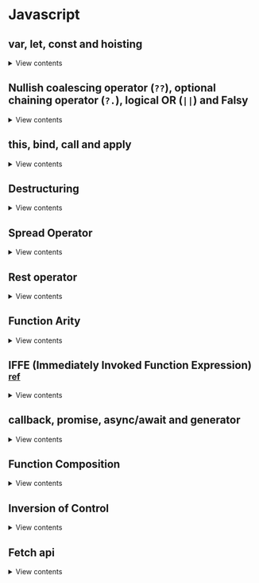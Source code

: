 # Javascript

## var, let, const and hoisting

<details>
<summary>View contents</summary>

### var, let & const

- `var` is a function scoped variable
- `let` and `const` are block scoped variable
- Duplicate declaration of variables, which is possible with `var`, will throw an error with `let` and `const`.
- `var` allows the possibility of `hoisting`, which is variable declarations being saved to memory. This allows for the unintended consequence of undefined variables in your code. The introduction of `let` and `const` resolves this issue, by throwing an error when attempting to use a variable before declaring it or attempting to declare a variable more than once.

| Keyword |	Scope |	Hoisting |	Can Be Reassigned |	Can Be Redeclared |
|---------|-------|----------|--------------------|-------------------|
| var |	Function scope |	Yes |	Yes |	Yes |
| let |	Block scope |	No |	Yes |	No |
| const |	Block scope |	No |	No |	No |

```js
// Initialize a global variable
var species = 'human'

function transform() {
  // Initialize a local, function-scoped variable
  var species = 'werewolf'
  console.log(species)
}

// Log the global and local variable
console.log(species) // human
transform() // werewolf
console.log(species) // human
```

```js
var fullMoon = true

// Initialize a global variable
let species = 'human'

if (fullMoon) {
  // Initialize a block scoped variable
  let species = 'werewolf'
  console.log(species) // werewolf
}

console.log(species) // human
```

```js
var fullMoon = true

// Initialize a global variable
var species = 'human'

if (fullMoon) {
  // Initialize a block scoped variable
  var species = 'werewolf'
  console.log(species) // werewolf
}

console.log(species) // werewolf
```

### hoisting

- In variable hoisting, only the variable declarations, and not the variable definition/assignment, is moved to the top of the scope chain.
- In function hoisting, both the function declaration as well as the definition is moved to the top of the scope chain.

```js
// Attempt to use a variable before declaring it
console.log(x) // undefined

// Variable assignment
var x = 100
```

The reason for this is due to hoisting, a JavaScript action in which __variable and function declarations are moved to the 
top of their scope__. Since only the actual declaration is hoisted, and not the initialization, the value in the first 
example returns undefined.

```js
// The code we wrote
console.log(x)
var x = 100

// How JavaScript interpreted it
var x
console.log(x)
x = 100
```

```js
// Initialize x in the global scope
var x = 100

function hoist() {
  // A condition that should not affect the outcome of the code
  if (false) {
    var x = 200
  }
  console.log(x) // undefined
}

hoist()
```

```js
// Initialize x in the global scope
let x = 100

function hoist() {
  // A condition that should not affect the outcome of the code
  if (false) {
    let x = 200
  }
  console.log(x) // 100
}

hoist()
```

</details>

## Nullish coalescing operator (`??`), optional chaining operator (`?.`), logical OR (`||`) and Falsy

<details>
<summary>View contents</summary>

```js
// Falsy - considered false when encountered in a Boolean context
// Falsy values - undefined, null, false, 0, -0, 0n, "", '', ``

// || - returns the right-hand operand if the left-hand is falsy
// leftExpr || rightExpr
0 || "other" // "other"

// ?? - similar to || but only returns the right-hand operand if the left-hand is null or undefined
// leftExpr ?? rightExpr
0 ?? "other" // 0
undefined ?? "other" // "other"

// ?. - like the . chaining operator, except that instead of causing an error if a reference is nullish (null or undefined),
// it returns undefined
const obj = { lang: "js" };
obj.lang?.toUpperCase // "JS"
obj.framework?.toUpperCase // undefined
obj.notexistingFunc?.() // undefined
obj.arr?.[1] // undefined

// combine
null || undefined ?? "foo" // syntax error
(null || undefined) ?? "foo" // "foo"

const foo = { someFooProp: "hi" } 
foo.someFooProp?.toUpperCase() ?? "not available" // "HI"
foo.someBarProp?.toUpperCase() ?? "not available" // "not available"
```

</details>

## this, bind, call and apply

<details>
<summary>View contents</summary>
  
### `this`

#### 1. Global Context

```js
console.log(this) // Window {postMessage: ƒ, blur: ƒ, focus: ƒ, close: ƒ, parent: Window, …}
```

```js
function printThis() {
  console.log(this) // Window {postMessage: ƒ, blur: ƒ, focus: ƒ, close: ƒ, parent: Window, …}
}

printThis()
```

```js
'use strict'

function printThis() {
  console.log(this) // undefined
}

printThis()
```

#### An Object Method

```js
const america = {
  name: 'The United States of America',
  yearFounded: 1776,

  describe() {
    console.log(`${this.name} was founded in ${this.yearFounded}.`) // "The United States of America was founded in 1776."
  },
}

america.describe()
```

#### Nested object

```js
const america = {
  name: 'The United States of America',
  yearFounded: 1776,
  details: {
    symbol: 'eagle',
    currency: 'USD',
    printDetails() {
      console.log(
        `The symbol is the ${this.symbol} and the currency is ${this.currency}.`,
      ) // "The symbol is the eagle and the currency is USD."
    },
  },
}

america.details.printDetails()
```

### A Function Constructor

```js
function Country(name, yearFounded) {
  this.name = name
  this.yearFounded = yearFounded

  this.describe = function () {
    console.log(`${this.name} was founded in ${this.yearFounded}.`) // "The United States of America was founded in 1776."

  }
}

const america = new Country('The United States of America', 1776)

america.describe()
```

#### A Class Constructor

```js
class Country {
  constructor(name, yearFounded) {
    this.name = name
    this.yearFounded = yearFounded
  }

  describe() {
    console.log(`${this.name} was founded in ${this.yearFounded}.`) // "The United States of America was founded in 1776."
  }
}

const america = new Country('The United States of America', 1776)

america.describe()
```

## call, apply & bind

- `call` and `apply` are very similar—they invoke a function with a specified `this` context, and optional arguments.
- `call` requires the arguments to be passed in one-by-one, and `apply` takes the arguments as an array.
- `call` and `apply` are used to invoke the `this` context of an object on the function.
- Sometimes, you might need to use a method over and over with the `this` context of another object, and in that case you could use the `bind` method to create a brand new function with an explicitly bound `this`.

```js
const book = {
  title: 'Brave New World',
  author: 'Aldous Huxley',
}

function summary() {
  console.log(`${this.title} was written by ${this.author}.`)
}

summary() // "undefined was written by undefined"

// call and apply are used to invoke the this context of book on the function.
summary.call(book) // "Brave New World was written by Aldous Huxley."
summary.apply(book) // "Brave New World was written by Aldous Huxley."

// bind
const braveNewWorldSummary = summary.bind(book)
braveNewWorldSummary() // "Brave New World was written by Aldous Huxley."

function longerSummary(genre, year) {
  console.log(
    `${this.title} was written by ${this.author}. It is a ${genre} novel written in ${year}.`,
  )
}

longerSummary.call(book, 'dystopian', 1932) // "Brave New World was written by Aldous Huxley. It is a dystopian novel written in 1932."
longerSummary.apply(book, ['dystopian', 1932]) // "Brave New World was written by Aldous Huxley. It is a dystopian novel written in 1932."
```
  
</details>

## Destructuring

<details>
<summary>View contents</summary>

`Destructuring is used to create varibles from array items or object properties.`

#### `Object Destructuring`
```js
const note = {
  id: 1,
  title: 'My first note',
  author: {
    firstName: 'Sherlock',
    lastName: 'Holmes',
  },
}

// Destructure properties into variables
const { id, title } = note

// Assign a custom name to a destructured value
const { id: noteId, title } = note

// Destructure nested properties
const {
  id,
  title,
  author: { firstName, lastName },
} = note

// Access object and nested values
const {
  author,
  author: { firstName, lastName },
} = note

// setting new variable with default value
const {title = 'foyez', date = new Date()} = note

// destructring on function parameter
const func = ({ id, title }) => `ID: ${id}, Title: ${title}`
func(note)
```

#### `Array Destructuring`

```js
const date = ['1970', '12', '01']
const nestedArray = [1, 2, [3, 4], 5]

// Destructure Array values into variables
const [year, month, day] = date

// Skip the second item in the array
const [year, , day] = date

// Destructure nested items
const [one, two, [three, four], five] = nestedArray
```

#### `Destructure the parameters in a function`

```js
const note = {
  id: 1,
  title: 'My first note',
  date: '01/01/1970',
}

// Using forEach
Object.entries(note).forEach(([key, value]) => {
  console.log(`${key}: ${value}`)
})

// Using a for loop
for (let [key, value] of Object.entries(note)) {
  console.log(`${key}: ${value}`)
}
```
  
</details>

## Spread Operator

<details>
<summary>View contents</summary>

`Spread syntax is used to unpack iterables such as arrays, objects, and function calls.`

#### `Spread with Arrays`

```js
// Create an Array
const tools = ['hammer', 'screwdriver']
const otherTools = ['wrench', 'saw']

// Unpack the tools Array into the allTools Array
const allTools = [...tools, ...otherTools]

// Add a new item
const updatedAllTools = [...allTools, 'parek']
```

#### `Convert Set to Array`

```js
// Create a set
const set = new Set()

set.add('octopus')
set.add('starfish')
set.add('whale')

// Convert Set to Array
const seaCreatures = [...set]
```

#### `Convert String to Array`

```js
const string = 'hello'

const stringArray = [...string]
```

#### `Spread with Objects`

```js
const user = {
  id: 3,
  name: 'Ron',
}

// add an item
const updatedUser = { ...user, isLoggedIn: true }

const user = {
  id: 3,
  name: 'Ron',
  organization: {
    name: 'Parks & Recreation',
    city: 'Pawnee',
  },
}

// add item in nested object
const updatedUser = { 
  ...user, 
  organization: {
    ...user.organization,
    position: 'Director'
  } 
}
```

#### `Spread with Function Calls`

```js
function multiply(a, b, c) {
  return a * b * c
}

const numbers = [1, 2, 3]
multiply(...numbers) // 12
```
  
</details>

## Rest operator

<details>
<summary>View contents</summary>
  
`The syntax appears the same as spread (...) but has the opposite effect. Instead of unpacking an array or object into individual values, the rest syntax will create an array or object of an indefinite number of arguments.`

```js
const [firstTool, ...rest] = ['hammer', 'screwdriver', 'wrench']
> firstTool // "hammer"
> rest // ["screwdriver", "wrench"]

const { isLoggedIn, ...rest } = { id: 1, name: 'Ben', isLoggedIn: true }
> isLoggedIn // true
> rest // { id: 1, name: 'Ben' }
```

```js
function multiply(...numbers) {
  return numbers.reduce((acc, num) => acc * num, 1)
}

multiply(1, 2, 3) // 6
```

```js
function multiply(firstNum, ...numbers) {
  console.log(firstNum) // 2
  
  return numbers.reduce((acc, num) => acc * num, 1)
}

multiply(2, 3, 4) // 12
```
  
</details>

## Function Arity

<details>
<summary>View contents</summary>

```js
/**
 * arity = the number of arguments a function takes
 */
const log = console.log
const functionArity = (func) => func.length

function add(a, b = 1) {
  log('arguments: ', arguments.length) // 4

  const sum = a + b
  console.log('sum: ', sum) // 3

  const argumentsSum = [...arguments].reduce((acc, val) => acc + val, 0)
  console.log('argumentsSum: ', argumentsSum) // 10
}

add(1, 2, 3, 4)
log('arity: ', functionArity(add)) // 1, since b has a default value
```
  
</details>

## IFFE (Immediately Invoked Function Expression) <sup>[ref](https://developer.mozilla.org/en-US/docs/Glossary/IIFE)</sup>

<details>
<summary>View contents</summary>

__IFFE__ - runs as soon as it is defined.

```js
(function () {
  statements
})()
```

#### Use cases

- Avoid polluting the global namespace

```js
// If we have some initiation code that we don't need to use again,
// we could use the IIFE pattern.

(function () {
  // some initiation code
  let firstVariable;
  let secondVariable;
})();

// firstVariable and secondVariable will be discarded after the function is executed.
```

- The module pattern

```js
// We would also use IIFE to create private and public variables and methods.

const makeWithdraw = balance => (function(copyBalance) {
  let balance = copyBalance; // This variable is private
  let doBadThings = function() {
    console.log("I will do bad things with your money");
  };
  doBadThings();
  return {
    withdraw: function(amount) {
      if (balance >= amount) {
        balance -= amount;
        return balance;
      } else {
        return "Insufficient money";
      }
    },
  }
})(balance);

const firstAccount = makeWithdraw(100); // "I will do bad things with your money"
console.log(firstAccount.balance); // undefined
console.log(firstAccount.withdraw(20)); // 80
console.log(firstAccount.withdraw(30)); // 50
console.log(firstAccount.doBadThings); // undefined, this method is private
const secondAccount = makeWithdraw(20); // "I will do bad things with your money"
secondAccount.withdraw(30); // "Insufficient money"
secondAccount.withdraw(20);  // 0
```

</details>

## callback, promise, async/await and generator

<details>
<summary>View contents</summary>

#### Callback

```js
function getNumber(num, cb) {
  if(typeof num === 'number') {
    cb(undefined, num * 2)
  } else {
    cb('Number must be provided.')
  }
}

getNumber(6, (err, data) => { // data: 12
  if(err) {
    console.log(err)
  } else {
    getNumber(data, (err, data) => { // data: 24
      if(err) {
        console.log(err)
      } else {
        getNumber(data, (err, data) => { // data: 48
          if(err) {
            console.log(err)
          } else {
            console.log(data)
          }
        })
      }
    })
  }
})
```

#### Promise

```js
// ===================PROMISE===========================
const getNumberPromise = num => new Promise((resolve, reject) => {
  if(typeof num === 'number') {
    resolve(num * 2)
  } else {
    reject('Number must be provided.')
  }
})

// Promise Chaining
getNumberPromise(6)
  .then(data => getNumberPromise(data)) // data: 12
  .then(data => getNumberPromise(data)) // data: 24
  .then(data => console.log(`Promise: ${data}`)) // data: 48
  .catch(err => console.log(`Promise: ${err}`))

// async/await
const processData = async () => {
  try {
    let data = await getNumberPromise(6) // data: 12
    data = await getNumberPromise(data) // data: 24
    data = await getNumberPromise(data) // data: 48
    console.log(data)
  } catch(err) {
    console.log(err)
  }
}

processData()
```

#### Generator

```js
function* generator() {
  let num = yield 6 // num: 12
  num = yield num // num: 24
  num = yield num // num: 48

  console.log(num)
}

const gen = generator()

const handleGenerator = (yielded) => {
  if (!yielded.done) {
    handleGenerator(gen.next(yielded.value * 2))
  }
}

handleGenerator(gen.next())
```

OR

```js
const getNumberGen = (generator) => {
  const gen = generator()

  function handle(yielded) {
    if(!yielded.done) {
      if(typeof yielded.value === 'number') {
        handle(gen.next(yielded.value * 2))
      }
    }
  }

  return handle(gen.next())
}

getNumberGen(function* () {
  let num = yield 6 // num: 12
  num = yield num // num: 24
  num = yield num // num: 48
  console.log(`Generator: ${num}`)
})
```

</details>

## Function Composition

<details>
<summary>View contents</summary>

`function composition allows you to apply one function to the output of another function.`

```js
const makeLouder = (str) => str.toUpperCase();
const repeatThreeTimes = (str) => str.repeat(3);
const embolden = (str) => str.bold();

const makeLouderRepeatThreeTimesEmbolden = (str) => embolden(repeatThreeTimes(makeLouder(str)));

const compose = (...funcs) => args => funcs.reduceRight((arg, fn) => fn(arg), args);
const makeLouderRepeatThreeTimesEmbolden2 = compose(
  embolden,
  repeatThreeTimes,
  makeLouder
);

console.log(makeLouderRepeatThreeTimesEmbolden("hello")); // <b>HELLOHELLOHELLO</b>
console.log(makeLouderRepeatThreeTimesEmbolden("hello")); // <b>HELLOHELLOHELLO</b>
```

</details>

## Inversion of Control

<details>
<summary>View contents</summary>

#### Filter items from array (without inversion of control)
  
```js
function filter(arr, {
  filterNull = true,
  filterZero = true,
} = {}) {
  let newArr = []
  for (const item of arr) {
    if (filterNull && item === null || filterZero && item === 0) {
      continue
    }
    newArr[newArr.length] = item
  }
  return newArr
}

const arr = [0, 1, 2, null]
console.log(filter(arr, {filterNull: true, filterZero: true})) // [1, 2]
```
  
#### Filter items from array (using inversion of control)
  
```js
function filter(arr, filterFn) {
  let newArr = []
  for (const item of arr) {
    if (filterFn(item)){
      newArr[newArr.length] = item
    }
  }
  return newArr
}

const arr = [0, 1, 2, null]
const filterNullAndZero = item => item !== null && item !== 0
// console.log(filter(arr, item => item !== null && item !== 0)) // [1, 2]
console.log(filter(arr, filterNullAndZero)) // [1, 2]
```
  
</details>

## Fetch api

<details>
<summary>View contents</summary>

GET request (default)

```js
const url = "https://jsonplaceholder.typicode/users/1"
fetch(url) // call the fetch function passing the url of the API as a parameter
  .then(response => { // here we get a response (data) is an object with a series of methods
    return response.json() // Transform the data into json
  })
  .then(data => {
    console.log(data) // json data
  })
  .catch(err => {
    // catch errors if the server returns any errors
    console.log(err)
  })
```

__Response methods__

- clone() - As the method implies this method creates a clone of the response.
- redirect() - This method creates a new response but with a different URL.
- arrayBuffer() - In here we return a promise that resolves with an ArrayBuffer (ArrayBuffer, an array of bytes, is used to represent a generic, fixed-length raw binary data buffer. ).
- formData() - Also returns a promise but one that resolves with FormData object (FormData provides a way to easily construct a set of key/value pairs representing form fields and their values).
- blob() - This is one resolves with a Blob (A Binary Large OBject(BLOB) is a file-like object of immutable, raw data; they can be read as text or binary data).
- text() - In this case it resolves with a string.
- json() - Lastly we have the method to that resolves the promise with JSON (JavaScript Object Notation is a lightweight data-interchange format, that uses human-readable text to store and transmit data objects consisting of attribute–value pairs and array data types. It is easy for machines to parse and generate).

Fetch api wrapper function

```js
const isObject = val => val !== null && !Array.isArray(val) && typeof val === 'object'
  
/**
 * handle server request using fetch api
 * @param {string} url name of the api url
 * @param {string} methodName request method name
 * @param {string} data send data to server; datatype of data depends on api
 */
const apiCall = async ({ url, method = 'GET', data = null }) => {
  const fetchData = {
    method,
    ...isObject(data) && { body: JSON.stringify(data) }, // add body property if data is an object
    headers: {
      "Content-Type": "application/json; charset=UTF-8",
    },
  }

  try {
    // Handle response you get from the server
    const data = await (await fetch(url, fetchData)).json()
    return [data, null]
  } catch (err) {
    // Handle errors you get from the server
    return [null, err]
  }
}

const data = { title: "foo", body: "bar", userId: 1 }
const [data, err] = await apiCall({ url: "https://jsonplaceholder.typicode.com/posts", method: "POST", data })
  
if (err !== null) {
  // handle errors
}
  
console.log(data)
```

</details>
